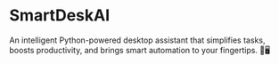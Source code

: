 # SmartDeskAI
An intelligent Python-powered desktop assistant that simplifies tasks, boosts productivity, and brings smart automation to your fingertips. 🚀🖥️
